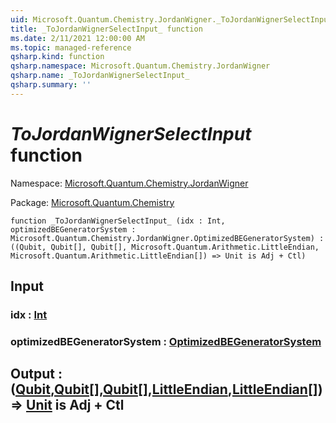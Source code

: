 ```yaml
---
uid: Microsoft.Quantum.Chemistry.JordanWigner._ToJordanWignerSelectInput_
title: _ToJordanWignerSelectInput_ function
ms.date: 2/11/2021 12:00:00 AM
ms.topic: managed-reference
qsharp.kind: function
qsharp.namespace: Microsoft.Quantum.Chemistry.JordanWigner
qsharp.name: _ToJordanWignerSelectInput_
qsharp.summary: ''
---
```


# _ToJordanWignerSelectInput_ function

Namespace: [Microsoft.Quantum.Chemistry.JordanWigner](xref:Microsoft.Quantum.Chemistry.JordanWigner)

Package: [Microsoft.Quantum.Chemistry](https://nuget.org/packages/Microsoft.Quantum.Chemistry)




```qsharp
function _ToJordanWignerSelectInput_ (idx : Int, optimizedBEGeneratorSystem : Microsoft.Quantum.Chemistry.JordanWigner.OptimizedBEGeneratorSystem) : ((Qubit, Qubit[], Qubit[], Microsoft.Quantum.Arithmetic.LittleEndian, Microsoft.Quantum.Arithmetic.LittleEndian[]) => Unit is Adj + Ctl)
```


## Input

### idx : [Int](xref:microsoft.quantum.lang-ref.int)




### optimizedBEGeneratorSystem : [OptimizedBEGeneratorSystem](xref:Microsoft.Quantum.Chemistry.JordanWigner.OptimizedBEGeneratorSystem)





## Output : ([Qubit](xref:microsoft.quantum.lang-ref.qubit),[Qubit](xref:microsoft.quantum.lang-ref.qubit)[],[Qubit](xref:microsoft.quantum.lang-ref.qubit)[],[LittleEndian](xref:Microsoft.Quantum.Arithmetic.LittleEndian),[LittleEndian](xref:Microsoft.Quantum.Arithmetic.LittleEndian)[]) => [Unit](xref:microsoft.quantum.lang-ref.unit)  is Adj + Ctl

